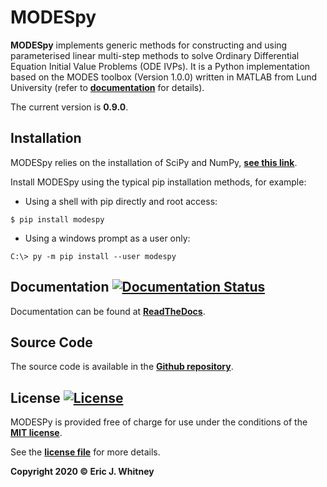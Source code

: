 # MODESpy

**MODESpy** implements generic methods for constructing and using
parameterised linear multi-step methods to solve Ordinary Differential
Equation Initial Value Problems (ODE IVPs). It is a Python implementation
based on the MODES toolbox (Version 1.0.0) written in MATLAB from Lund
University (refer to **[documentation](https://modespy.readthedocs.io/en/latest/)**
 for details). 

The current version is **0.9.0**.

## Installation

MODESpy relies on the installation of SciPy and NumPy, 
**[see this link](https://docs.scipy.org/doc/numpy/user/install.html)**.

Install MODESpy using the typical pip installation methods, for example:
- Using a shell with pip directly and root access:
```console
$ pip install modespy
```
- Using a windows prompt as a user only: 
```console
C:\> py -m pip install --user modespy
```

## Documentation [![Documentation Status](https://readthedocs.org/projects/modespy/badge/?version=latest)](https://modespy.readthedocs.io/en/latest/?badge=latest)

Documentation can be found at
 **[ReadTheDocs](https://modespy.readthedocs.io/en/latest/)**.
 
## Source Code 

The source code is available in the
**[Github repository](https://github.com/ericjwhitney/modespy)**.

## License [![License](http://img.shields.io/:license-mit-blue.svg?style=flat-square)](http://badges.mit-license.org)

MODESPy is provided free of charge for use under the conditions of the 
**[MIT license](http://opensource.org/licenses/mit-license.php)**.

See the 
**[license file](https://github.com/ericjwhitney/modespy/blob/master/LICENSE)**
for more details.


**Copyright 2020 © Eric J. Whitney**